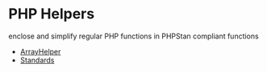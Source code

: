 # PHP Helpers
enclose and simplify regular PHP functions in PHPStan compliant functions

* [ArrayHelper](/dev/helpers/array-helper.md)
* [Standards](/dev/helpers/standard.md)

